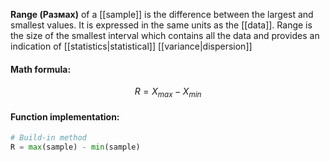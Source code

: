 **Range (Размах)** of a [[sample]] is the difference between the largest and smallest values. It is expressed in the same units as the [[data]]. Range is the size of the smallest interval which contains all the data and provides an indication of [[statistics|statistical]] [[variance|dispersion]]

#### Math formula:
$$
R = X_{max} - X_{min}
$$


#### Function implementation:

```python
# Build-in method
R = max(sample) - min(sample)
```
